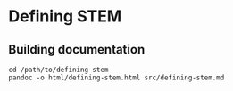 # Defining STEM

## Building documentation

```shell
cd /path/to/defining-stem
pandoc -o html/defining-stem.html src/defining-stem.md
```